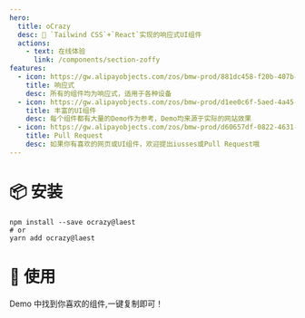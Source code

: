 ```yaml
---
hero:
  title: oCrazy
  desc: 🦆 `Tailwind CSS`+`React`实现的响应式UI组件
  actions:
    - text: 在线体验
      link: /components/section-zoffy
features:
  - icon: https://gw.alipayobjects.com/zos/bmw-prod/881dc458-f20b-407b-947a-95104b5ec82b/k79dm8ih_w144_h144.png
    title: 响应式
    desc: 所有的组件均为响应式，适用于各种设备
  - icon: https://gw.alipayobjects.com/zos/bmw-prod/d1ee0c6f-5aed-4a45-a507-339a4bfe076c/k7bjsocq_w144_h144.png
    title: 丰富的UI组件
    desc: 每个组件都有大量的Demo作为参考，Demo均来源于实际的网站效果
  - icon: https://gw.alipayobjects.com/zos/bmw-prod/d60657df-0822-4631-9d7c-e7a869c2f21c/k79dmz3q_w126_h126.png
    title: Pull Request
    desc: 如果你有喜欢的网页或UI组件，欢迎提出iusses或Pull Request哦
---
```


# 📦 安装

```shell
npm install --save ocrazy@laest
# or
yarn add ocrazy@laest
```

# 🔨 使用

Demo 中找到你喜欢的组件,一键复制即可！
